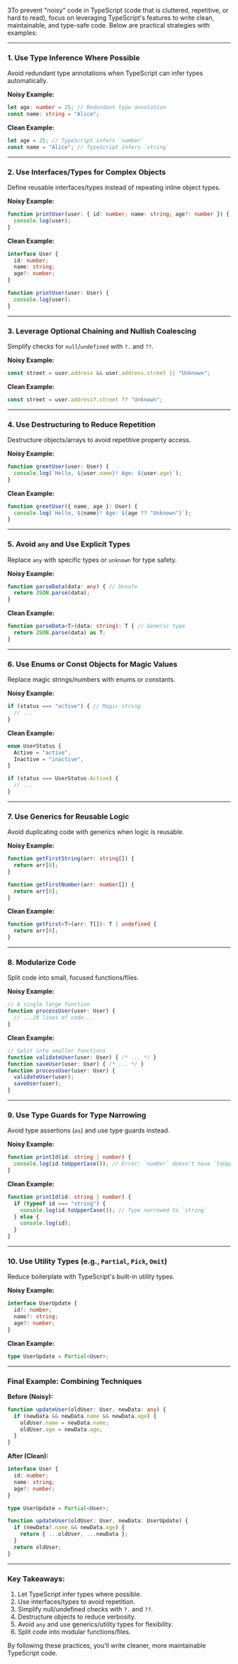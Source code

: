 3To prevent "noisy" code in TypeScript (code that is cluttered, repetitive, or hard to read), focus on leveraging TypeScript's features to write clean, maintainable, and type-safe code. Below are practical strategies with examples:

---

### 1. **Use Type Inference Where Possible**
Avoid redundant type annotations when TypeScript can infer types automatically.

**Noisy Example:**
```typescript
let age: number = 25; // Redundant type annotation
const name: string = "Alice";
```

**Clean Example:**
```typescript
let age = 25; // TypeScript infers `number`
const name = "Alice"; // TypeScript infers `string`
```

---

### 2. **Use Interfaces/Types for Complex Objects**
Define reusable interfaces/types instead of repeating inline object types.

**Noisy Example:**
```typescript
function printUser(user: { id: number; name: string; age?: number }) {
  console.log(user);
}
```

**Clean Example:**
```typescript
interface User {
  id: number;
  name: string;
  age?: number;
}

function printUser(user: User) {
  console.log(user);
}
```

---

### 3. **Leverage Optional Chaining and Nullish Coalescing**
Simplify checks for `null`/`undefined` with `?.` and `??`.

**Noisy Example:**
```typescript
const street = user.address && user.address.street || "Unknown";
```

**Clean Example:**
```typescript
const street = user.address?.street ?? "Unknown";
```

---

### 4. **Use Destructuring to Reduce Repetition**
Destructure objects/arrays to avoid repetitive property access.

**Noisy Example:**
```typescript
function greetUser(user: User) {
  console.log(`Hello, ${user.name}! Age: ${user.age}`);
}
```

**Clean Example:**
```typescript
function greetUser({ name, age }: User) {
  console.log(`Hello, ${name}! Age: ${age ?? "Unknown"}`);
}
```

---

### 5. **Avoid `any` and Use Explicit Types**
Replace `any` with specific types or `unknown` for type safety.

**Noisy Example:**
```typescript
function parseData(data: any) { // Unsafe
  return JSON.parse(data);
}
```

**Clean Example:**
```typescript
function parseData<T>(data: string): T { // Generic type
  return JSON.parse(data) as T;
}
```

---

### 6. **Use Enums or Const Objects for Magic Values**
Replace magic strings/numbers with enums or constants.

**Noisy Example:**
```typescript
if (status === "active") { // Magic string
  // ...
}
```

**Clean Example:**
```typescript
enum UserStatus {
  Active = "active",
  Inactive = "inactive",
}

if (status === UserStatus.Active) {
  // ...
}
```

---

### 7. **Use Generics for Reusable Logic**
Avoid duplicating code with generics when logic is reusable.

**Noisy Example:**
```typescript
function getFirstString(arr: string[]) {
  return arr[0];
}

function getFirstNumber(arr: number[]) {
  return arr[0];
}
```

**Clean Example:**
```typescript
function getFirst<T>(arr: T[]): T | undefined {
  return arr[0];
}
```

---

### 8. **Modularize Code**
Split code into small, focused functions/files.

**Noisy Example:**
```typescript
// A single large function
function processUser(user: User) {
  // ...20 lines of code...
}
```

**Clean Example:**
```typescript
// Split into smaller functions
function validateUser(user: User) { /* ... */ }
function saveUser(user: User) { /* ... */ }
function processUser(user: User) {
  validateUser(user);
  saveUser(user);
}
```

---

### 9. **Use Type Guards for Type Narrowing**
Avoid type assertions (`as`) and use type guards instead.

**Noisy Example:**
```typescript
function printId(id: string | number) {
  console.log(id.toUpperCase()); // Error: `number` doesn't have `toUpperCase`
}
```

**Clean Example:**
```typescript
function printId(id: string | number) {
  if (typeof id === "string") {
    console.log(id.toUpperCase()); // Type narrowed to `string`
  } else {
    console.log(id);
  }
}
```

---

### 10. **Use Utility Types (e.g., `Partial`, `Pick`, `Omit`)**
Reduce boilerplate with TypeScript's built-in utility types.

**Noisy Example:**
```typescript
interface UserUpdate {
  id?: number;
  name?: string;
  age?: number;
}
```

**Clean Example:**
```typescript
type UserUpdate = Partial<User>;
```

---

### Final Example: Combining Techniques
**Before (Noisy):**
```typescript
function updateUser(oldUser: User, newData: any) {
  if (newData && newData.name && newData.age) {
    oldUser.name = newData.name;
    oldUser.age = newData.age;
  }
}
```

**After (Clean):**
```typescript
interface User {
  id: number;
  name: string;
  age?: number;
}

type UserUpdate = Partial<User>;

function updateUser(oldUser: User, newData: UserUpdate) {
  if (newData?.name && newData.age) {
    return { ...oldUser, ...newData };
  }
  return oldUser;
}
```

---

### Key Takeaways:
1. Let TypeScript infer types where possible.
2. Use interfaces/types to avoid repetition.
3. Simplify null/undefined checks with `?.` and `??`.
4. Destructure objects to reduce verbosity.
5. Avoid `any` and use generics/utility types for flexibility.
6. Split code into modular functions/files.

By following these practices, you’ll write cleaner, more maintainable TypeScript code.